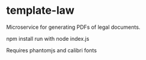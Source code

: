 # template-law
Microservice for generating PDFs of legal documents.

npm install
run with node index.js


Requires phantomjs and calibri fonts